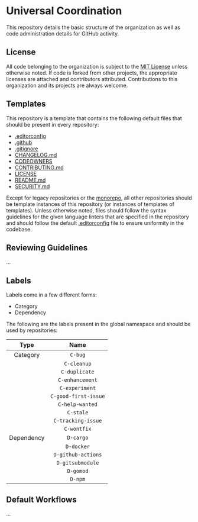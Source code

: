 # Universal Coordination

This repository details the basic structure of the organization as well as code administration
details for GitHub activity.

## License

All code belonging to the organization is subject to the [MIT License](./LICENSE) unless otherwise
noted. If code is forked from other projects, the appropriate licenses are attached and contributors
attributed. Contributions to this organization and its projects are always welcome.

## Templates

This repository is a template that contains the following default files that should be present in
every repository:

- [.editorconfig](./.editorconfig)
- [.github](./.github/)
- [.gitignore](./.gitignore)
- [CHANGELOG.md](./CHANGELOG.md)
- [CODEOWNERS](./CODEOWNERS)
- [CONTRIBUTING.md](./CONTRIBUTING.md)
- [LICENSE](./LICENSE)
- [README.md](./README.md)
- [SECURITY.md](./SECURITY.md)

Except for legacy repositories or the [monorepo](https://github.com/mvup/monorepo), all other
repositories should be template instances of this repository (or instances of templates of
templates). Unless otherwise noted, files should follow the syntax guidelines for the given language
linters that are specified in the repository and should follow the default
[.editorconfig](./.editorconfig) file to ensure uniformity in the codebase.

## Reviewing Guidelines

...

## Labels

Labels come in a few different forms:

- Category
- Dependency

The following are the labels present in the global namespace and should be used by repositories:

| Type       | Name                 |
|:----------:|:--------------------:|
| Category   | `C-bug`              |
|            | `C-cleanup`          |
|            | `C-duplicate`        |
|            | `C-enhancement`      |
|            | `C-experiment`       |
|            | `C-good-first-issue` |
|            | `C-help-wanted`      |
|            | `C-stale`            |
|            | `C-tracking-issue`   |
|            | `C-wontfix`          |
| Dependency | `D-cargo`            |
|            | `D-docker`           |
|            | `D-github-actions`   |
|            | `D-gitsubmodule`     |
|            | `D-gomod`            |
|            | `D-npm`              |

## Default Workflows

...

